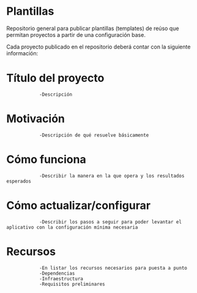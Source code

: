 # Plantillas

Repositorio general para publicar plantillas (templates) de reúso que permitan proyectos a partir de una configuración base.

Cada proyecto publicado en el repositorio deberá contar con la siguiente información:

# Título del proyecto
                -Descripción
# Motivación
                -Descripción de qué resuelve básicamente
# Cómo funciona
                -Describir la manera en la que opera y los resultados esperados
# Cómo actualizar/configurar
                -Describir los pasos a seguir para poder levantar el aplicativo con la configuración mínima necesaria
# Recursos
                -En listar los recursos necesarios para puesta a punto
                -Dependencias
                -Infraestructura
                -Requisitos preliminares
